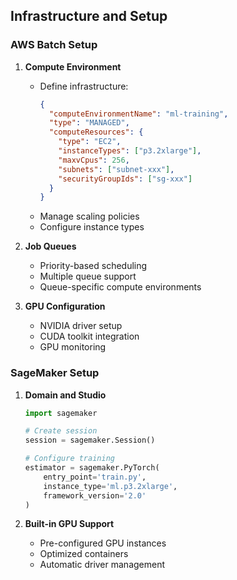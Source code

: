 ## Infrastructure and Setup

### AWS Batch Setup

1. **Compute Environment**
   - Define infrastructure:
     ```json
     {
       "computeEnvironmentName": "ml-training",
       "type": "MANAGED",
       "computeResources": {
         "type": "EC2",
         "instanceTypes": ["p3.2xlarge"],
         "maxvCpus": 256,
         "subnets": ["subnet-xxx"],
         "securityGroupIds": ["sg-xxx"]
       }
     }
     ```
   - Manage scaling policies
   - Configure instance types

2. **Job Queues**
   - Priority-based scheduling
   - Multiple queue support
   - Queue-specific compute environments

3. **GPU Configuration**
   - NVIDIA driver setup
   - CUDA toolkit integration
   - GPU monitoring

### SageMaker Setup

1. **Domain and Studio**
   ```python
   import sagemaker

   # Create session
   session = sagemaker.Session()

   # Configure training
   estimator = sagemaker.PyTorch(
       entry_point='train.py',
       instance_type='ml.p3.2xlarge',
       framework_version='2.0'
   )
   ```

2. **Built-in GPU Support**
   - Pre-configured GPU instances
   - Optimized containers
   - Automatic driver management